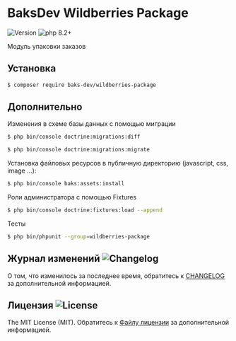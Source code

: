 # BaksDev Wildberries Package

![Version](https://img.shields.io/badge/version-7.0.3-blue) ![php 8.2+](https://img.shields.io/badge/php-min%208.1-red.svg)

Модуль упаковки заказов

## Установка

``` bash
$ composer require baks-dev/wildberries-package
```

## Дополнительно

Изменения в схеме базы данных с помощью миграции

``` bash
$ php bin/console doctrine:migrations:diff

$ php bin/console doctrine:migrations:migrate
```

Установка файловых ресурсов в публичную директорию (javascript, css, image ...):

``` bash
$ php bin/console baks:assets:install
```

Роли администратора с помощью Fixtures

``` bash
$ php bin/console doctrine:fixtures:load --append
```

Тесты

``` bash
$ php bin/phpunit --group=wildberries-package
```

## Журнал изменений ![Changelog](https://img.shields.io/badge/changelog-yellow)

О том, что изменилось за последнее время, обратитесь к [CHANGELOG](CHANGELOG.md) за дополнительной информацией.

## Лицензия ![License](https://img.shields.io/badge/MIT-green)

The MIT License (MIT). Обратитесь к [Файлу лицензии](LICENSE.md) за дополнительной информацией.

